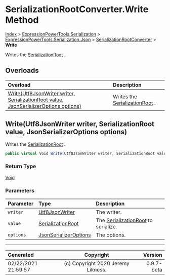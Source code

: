 ﻿# SerializationRootConverter.Write Method

[Index](../index.md) > [ExpressionPowerTools.Serialization](ExpressionPowerTools.Serialization.a.md) > [ExpressionPowerTools.Serialization.Json](ExpressionPowerTools.Serialization.Json.n.md) > [SerializationRootConverter](ExpressionPowerTools.Serialization.Json.SerializationRootConverter.cs.md) > **Write**

Writes the [SerializationRoot](ExpressionPowerTools.Serialization.Serializers.SerializationRoot.cs.md) .

## Overloads

| Overload | Description |
| :-- | :-- |
| [Write(Utf8JsonWriter writer, SerializationRoot value, JsonSerializerOptions options)](#writeutf8jsonwriter-writer-serializationroot-value-jsonserializeroptions-options) | Writes the [SerializationRoot](ExpressionPowerTools.Serialization.Serializers.SerializationRoot.cs.md) . |
## Write(Utf8JsonWriter writer, SerializationRoot value, JsonSerializerOptions options)

Writes the [SerializationRoot](ExpressionPowerTools.Serialization.Serializers.SerializationRoot.cs.md) .

```csharp
public virtual Void Write(Utf8JsonWriter writer, SerializationRoot value, JsonSerializerOptions options)
```

### Return Type

 [Void](https://docs.microsoft.com/dotnet/api/system.void) 

### Parameters

| Parameter | Type | Description |
| :-- | :-- | :-- |
| `writer` | [Utf8JsonWriter](https://docs.microsoft.com/dotnet/api/system.text.json.utf8jsonwriter) | The writer. |
| `value` | [SerializationRoot](ExpressionPowerTools.Serialization.Serializers.SerializationRoot.cs.md) | The [SerializationRoot](ExpressionPowerTools.Serialization.Serializers.SerializationRoot.cs.md) to serialize. |
| `options` | [JsonSerializerOptions](https://docs.microsoft.com/dotnet/api/system.text.json.jsonserializeroptions) | The options. |



---

| Generated | Copyright | Version |
| :-- | :-: | --: |
| 02/22/2021 21:59:57 | (c) Copyright 2020 Jeremy Likness. | 0.9.7-beta |
